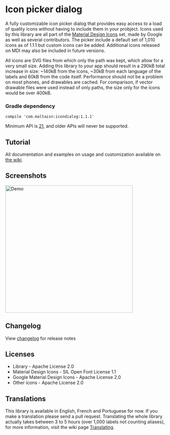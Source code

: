 # Icon picker dialog
A fully customizable icon picker dialog that provides easy access to a load of quality icons without having to include them in your probject. Icons used by this library are all part of the [Material Design Icons](https://github.com/Templarian/MaterialDesign) set, made by Google as well as several contributors. The picker include a default set of 1,010 icons as of 1.1.1 but custom icons can be added. Additional icons released on MDI may also be included in future versions.

All icons are SVG files from which only the path was kept, which allow for a very small size. Adding this library to your app should result in a 290kB total increase in size: ~140kB from the icons, ~30kB from each language of the labels and 60kB from the code itself. Performance should not be a problem on most phones, and drawables are cached. For comparison, if vector drawable files were used instead of only paths, the size only for the icons would be over 400kB.

### Gradle dependency
`compile 'com.maltaisn:icondialog:1.1.1'`

Minimum API is [21](https://twitter.com/minSdkVersion/status/988538738639765505), and older APIs will never be supported.

## Tutorial
All documentation and examples on usage and customization available on [the wiki](https://github.com/maltaisn/icondialoglib/wiki).

## Screenshots
<img src="screenshots/demo.gif" alt="Demo" width="400px"/>

## Changelog
View [changelog](https://github.com/maltaisn/icondialoglib/blob/master/CHANGELOG.md) for release notes

## Licenses
- Library - Apache License 2.0
- Material Design Icons - SIL Open Font License 1.1
- Google Material Design Icons - Apache License 2.0
- Other icons - Apache License 2.0

## Translations
This library is available in English, French and Portuguese for now. If you make a translation please send a pull request. Translating the whole library actually takes between 3 to 5 hours (over 1,000 labels not counting aliases), for more information, visit the wiki page [Translating](https://github.com/maltaisn/icondialoglib/wiki/Translating).
